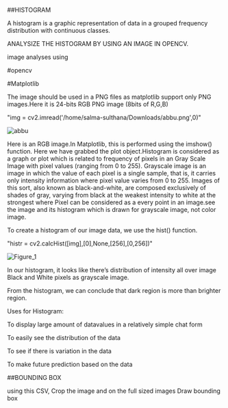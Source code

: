 ##HISTOGRAM

A histogram is a graphic representation of data in a grouped frequency distribution with continuous classes.


ANALYSIZE THE HISTOGRAM BY USING AN IMAGE IN OPENCV.

image analyses using

#opencv

#Matplotlib


The image should be used in a PNG files as matplotlib support only PNG images.Here it is 24-bits RGB PNG image  (8bits of R,G,B)

"img = cv2.imread('/home/salma-sulthana/Downloads/abbu.png',0)" 



![abbu](https://github.com/Salmasulthana28/salma/assets/169051854/6a81e77e-0474-4046-8843-eb58fc12a299)

Here is an RGB image.In Matplotlib, this is performed using the imshow() function. Here we have grabbed the plot object.Histogram is considered as a graph or plot which is related to frequency of pixels in an Gray Scale Image
with pixel values (ranging from 0 to 255). Grayscale image is an image in which the value of each pixel is a single sample, that is, it carries only intensity information where pixel value varies from 0 to 255. Images of this sort, also known as black-and-white, are composed exclusively of shades of gray, varying from black at the weakest intensity to white at the strongest where Pixel can be considered as a every point in an image.see the image and its histogram which is drawn for grayscale image, not color image.

To create a histogram of our image data, we use the hist() function.

"histr = cv2.calcHist([img],[0],None,[256],[0,256])" 

![Figure_1](https://github.com/Salmasulthana28/salma/assets/169051854/f29a2fb9-cd2e-4da4-ae43-bb01fb004ac9)

In our histogram, it looks like there’s distribution of intensity all over image Black and White pixels as grayscale image.

From the histogram, we can conclude that dark region is more than brighter region.

Uses for Histogram:


To display large amount of datavalues in a relatively simple chat form

To easily see the distribution of the data

To see if there is variation in the data

To make future prediction based on the data

##BOUNDING BOX

using this CSV, Crop the image and  on  the full sized images Draw bounding box
